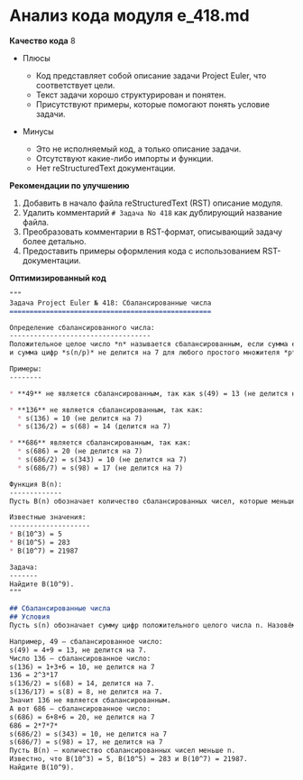 # Анализ кода модуля e_418.md

**Качество кода**
8
-  Плюсы
    - Код представляет собой описание задачи Project Euler, что соответствует цели.
    - Текст задачи хорошо структурирован и понятен.
    - Присутствуют примеры, которые помогают понять условие задачи.

-  Минусы
    - Это не исполняемый код, а только описание задачи.
    - Отсутствуют какие-либо импорты и функции.
    - Нет reStructuredText документации.

**Рекомендации по улучшению**

1.  Добавить в начало файла reStructuredText (RST) описание модуля.
2.  Удалить комментарий `# Задача No 418` как дублирующий название файла.
3.  Преобразовать комментарии в RST-формат, описывающий задачу более детально.
4.  Предоставить примеры оформления кода с использованием RST-документации.

**Оптимизированный код**

```markdown
"""
Задача Project Euler № 418: Сбалансированные числа
==================================================

Определение сбалансированного числа:
-----------------------------------
Положительное целое число *n* называется сбалансированным, если сумма его цифр *s(n)* делится на 7,
и сумма цифр *s(n/p)* не делится на 7 для любого простого множителя *p* числа *n*.

Примеры:
--------

* **49** не является сбалансированным, так как s(49) = 13 (не делится на 7)

* **136** не является сбалансированным, так как:
  * s(136) = 10 (не делится на 7)
  * s(136/2) = s(68) = 14 (делится на 7)

* **686** является сбалансированным, так как:
  * s(686) = 20 (не делится на 7)
  * s(686/2) = s(343) = 10 (не делится на 7)
  * s(686/7) = s(98) = 17 (не делится на 7)

Функция B(n):
-------------
Пусть B(n) обозначает количество сбалансированных чисел, которые меньше n.

Известные значения:
--------------------
* B(10^3) = 5
* B(10^5) = 283
* B(10^7) = 21987

Задача:
-------
Найдите B(10^9).
"""

## Сбалансированные числа
## Условия
Пусть s(n) обозначает сумму цифр положительного целого числа n. Назовём положительное целое число n сбалансированным, если s(n) делится на 7 и s(n/p) не делится на 7 для любого простого множителя p числа n.

Например, 49 — сбалансированное число:
s(49) = 4+9 = 13, не делится на 7.
Число 136 — сбалансированное число:
s(136) = 1+3+6 = 10, не делится на 7
136 = 2^3*17
s(136/2) = s(68) = 14, делится на 7.
s(136/17) = s(8) = 8, не делится на 7.
Значит 136 не является сбалансированным.
А вот 686 — сбалансированное число:
s(686) = 6+8+6 = 20, не делится на 7
686 = 2*7*7*
s(686/2) = s(343) = 10, не делится на 7
s(686/7) = s(98) = 17, не делится на 7
Пусть B(n) — количество сбалансированных чисел меньше n.
Известно, что B(10^3) = 5, B(10^5) = 283 и B(10^7) = 21987.
Найдите B(10^9).
```